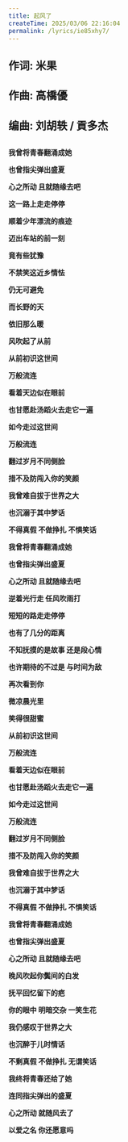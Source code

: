 ```yaml
---
title: 起风了
createTime: 2025/03/06 22:16:04
permalink: /lyrics/ie85xhy7/
---
```

## 作词: 米果

## 作曲: 高橋優

## 编曲: 刘胡轶 / 貢多杰

## 

**我曾将青春翻涌成她**

**也曾指尖弹出盛夏**

**心之所动 且就随缘去吧**

**这一路上走走停停**

**顺着少年漂流的痕迹**

**迈出车站的前一刻**

**竟有些犹豫**

**不禁笑这近乡情怯**

**仍无可避免**

**而长野的天**

**依旧那么暖**

**风吹起了从前**

**从前初识这世间**

**万般流连**

**看着天边似在眼前**

**也甘愿赴汤蹈火去走它一遍**

**如今走过这世间**

**万般流连**

**翻过岁月不同侧脸**

**措不及防闯入你的笑颜**

**我曾难自拔于世界之大**

**也沉溺于其中梦话**

**不得真假 不做挣扎 不惧笑话**

**我曾将青春翻涌成她**

**也曾指尖弹出盛夏**

**心之所动 且就随缘去吧**

**逆着光行走 任风吹雨打**

**短短的路走走停停**

**也有了几分的距离**

**不知抚摸的是故事 还是段心情**

**也许期待的不过是 与时间为敌**

**再次看到你**

**微凉晨光里**

**笑得很甜蜜**

**从前初识这世间**

**万般流连**

**看着天边似在眼前**

**也甘愿赴汤蹈火去走它一遍**

**如今走过这世间**

**万般流连**

**翻过岁月不同侧脸**

**措不及防闯入你的笑颜**

**我曾难自拔于世界之大**

**也沉溺于其中梦话**

**不得真假 不做挣扎 不惧笑话**

**我曾将青春翻涌成她**

**也曾指尖弹出盛夏**

**心之所动 且就随缘去吧**

**晚风吹起你鬓间的白发**

**抚平回忆留下的疤**

**你的眼中 明暗交杂 一笑生花**

**我仍感叹于世界之大**

**也沉醉于儿时情话**

**不剩真假 不做挣扎 无谓笑话**

**我终将青春还给了她**

**连同指尖弹出的盛夏**

**心之所动 就随风去了**

**以爱之名 你还愿意吗**
